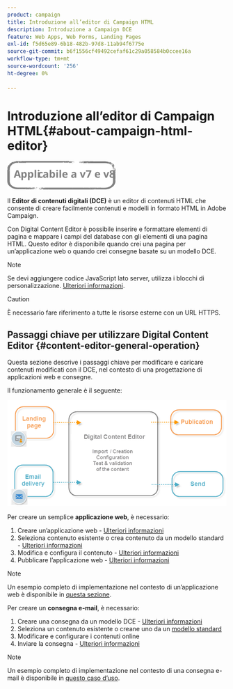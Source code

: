 ```yaml
---
product: campaign
title: Introduzione all’editor di Campaign HTML
description: Introduzione a Campaign DCE
feature: Web Apps, Web Forms, Landing Pages
exl-id: f5d65e89-6b18-482b-97d8-11ab94f6775e
source-git-commit: b6f1556cf49492cefaf61c29a058584b0ccee16a
workflow-type: tm+mt
source-wordcount: '256'
ht-degree: 0%

---
```


# Introduzione all’editor di Campaign HTML{#about-campaign-html-editor}

![](../../assets/common.svg)

Il **Editor di contenuti digitali (DCE)** è un editor di contenuti HTML che consente di creare facilmente contenuti e modelli in formato HTML in Adobe Campaign.

Con Digital Content Editor è possibile inserire e formattare elementi di pagina e mappare i campi del database con gli elementi di una pagina HTML. Questo editor è disponibile quando crei una pagina per un’applicazione web o quando crei consegne basate su un modello DCE.

>[!NOTE]
>
>Se devi aggiungere codice JavaScript lato server, utilizza i blocchi di personalizzazione. [Ulteriori informazioni](../../delivery/using/personalization-blocks.md).

>[!CAUTION]
>
>È necessario fare riferimento a tutte le risorse esterne con un URL HTTPS.

## Passaggi chiave per utilizzare Digital Content Editor {#content-editor-general-operation}

Questa sezione descrive i passaggi chiave per modificare e caricare contenuti modificati con il DCE, nel contesto di una progettazione di applicazioni web e consegne.

Il funzionamento generale è il seguente:

![](assets/dce_schema.png)

Per creare un semplice **applicazione web**, è necessario:

1. Creare un’applicazione web - [Ulteriori informazioni](creating-a-landing-page.md)
1. Seleziona contenuto esistente o crea contenuto da un modello standard - [Ulteriori informazioni](template-management.md)
1. Modifica e configura il contenuto - [Ulteriori informazioni](editing-content.md)
1. Pubblicare l’applicazione web - [Ulteriori informazioni](creating-a-landing-page.md#step-3---publishing-content)

>[!NOTE]
>
>Un esempio completo di implementazione nel contesto di un’applicazione web è disponibile in  [questa sezione](creating-a-landing-page.md).

Per creare un **consegna e-mail**, è necessario:

1. Creare una consegna da un modello DCE - [Ulteriori informazioni](use-case--creating-an-email-delivery.md)
1. Seleziona un contenuto esistente o creane uno da un [modello standard](template-management.md)
1. Modificare e configurare i contenuti online
1. Inviare la consegna - [Ulteriori informazioni](../../delivery/using/steps-about-delivery-creation-steps.md)

>[!NOTE]
>
>Un esempio completo di implementazione nel contesto di una consegna e-mail è disponibile in [questo caso d’uso](use-case--creating-an-email-delivery.md).
